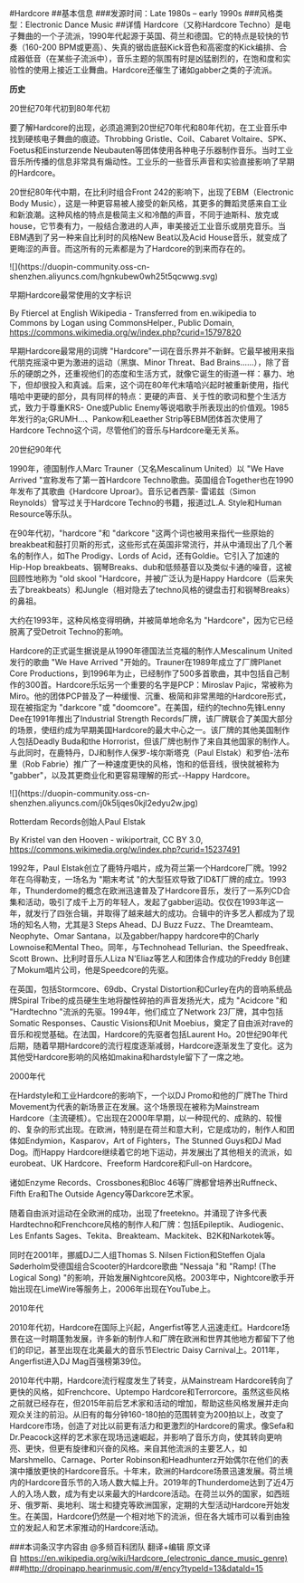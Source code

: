 #Hardcore
##基本信息
###发源时间：Late 1980s – early 1990s
###风格类型：Electronic Dance Music
##详情
Hardcore（又称Hardcore Techno）是电子舞曲的一个子流派，1990年代起源于英国、荷兰和德国。它的特点是较快的节奏（160-200
BPM或更高）、失真的锯齿底鼓Kick音色和高密度的Kick编排、合成器低音（在某些子流派中），音乐主题的氛围有时是凶猛剧烈的，在饱和度和实验性的使用上接近工业舞曲。Hardcore还催生了诸如gabber之类的子流派。



**历史**

20世纪70年代初到80年代初

要了解Hardcore的出现，必须追溯到20世纪70年代和80年代初，在工业音乐中找到硬核电子舞曲的痕迹。Throbbing
Gristle、Coil、Cabaret Voltaire、SPK、Foetus和Einsturzende
Neubauten等团体使用各种电子乐器制作音乐。当时工业音乐所传播的信息非常具有煽动性。工业乐的一些音乐声音和实验直接影响了早期的Hardcore。



20世纪80年代中期，在比利时组合Front 242的影响下，出现了EBM（Electronic Body
Music），这是一种更容易被人接受的新风格，其更多的舞蹈灵感来自工业和新浪潮。这种风格的特点是极简主义和冷酷的声音，不同于迪斯科、放克或house，它节奏有力，一般结合激进的人声，审美接近工业音乐或朋克音乐。当EBM遇到了另一种来自比利时的风格New
Beat以及Acid House音乐，就变成了更晦涩的声音。而这所有的元素都是为了Hardcore的到来而存在的。



![](https://duopin-community.oss-cn-
shenzhen.aliyuncs.com/hgnkubew0wh25t5qcwwg.svg)

早期Hardcore最常使用的文字标识

By Ftiercel at English Wikipedia - Transferred from en.wikipedia to Commons by
Logan using CommonsHelper., Public Domain,
https://commons.wikimedia.org/w/index.php?curid=15797820



早期Hardcore最常用的词牌 "Hardcore"一词在音乐界并不新鲜。它最早被用来指代朋克摇滚中更为激进的运动（黑旗、Minor Threat、Bad
Brains......），除了音乐的硬朗之外，还重视他们的态度和生活方式，就像它诞生的街道一样：暴力、地下，但却很投入和真诚。后来，这个词在80年代末嘻哈兴起时被重新使用，指代嘻哈中更硬的部分，具有同样的特点：更硬的声音、关于性的歌词和整个生活方式，致力于尊重KRS-
One或Public Enemy等说唱歌手所表现出的价值观。1985年发行的a;GRUMH...、Pankow和Leaether
Strip等EBM团体首次使用了Hardcore Techno这个词，尽管他们的音乐与Hardcore毫无关系。



20世纪90年代

1990年，德国制作人Marc Trauner（又名Mescalinum United）以 "We Have Arrived
"宣称发布了第一首Hardcore Techno歌曲。英国组合Together也在1990年发布了其歌曲《Hardcore Uproar》。音乐记者西蒙-
雷诺兹（Simon Reynolds）曾写过关于Hardcore Techno的书籍，报道过L.A. Style和Human Resource等乐队。



在90年代初，"hardcore "和 "darkcore
"这两个词也被用来指代一些原始的breakbeat和鼓打贝斯的形式，这些形式在英国非常流行，并从中涌现出了几个著名的制作人，如The
Prodigy、Lords of Acid，还有Goldie。它引入了加速的Hip-Hop
breakbeats、钢琴Breaks、dub和低频基音以及类似卡通的噪音，这被回顾性地称为 "old skool
"Hardcore，并被广泛认为是Happy
Hardcore（后来失去了breakbeats）和Jungle（相对隐去了techno风格的键盘击打和钢琴Breaks）的鼻祖。



大约在1993年，这种风格变得明确，并被简单地命名为 "Hardcore"，因为它已经脱离了受Detroit Techno的影响。



Hardcore的正式诞生据说是从1990年德国法兰克福的制作人Mescalinum United发行的歌曲 "We Have Arrived
"开始的。Trauner在1989年成立了厂牌Planet Core
Productions，到1996年为止，已经制作了500多首歌曲，其中包括自己制作的300首。Hardcore乐坛另一个重要的名字是PCP：Miroslav
Pajic，常被称为Miro。他的团体PCP普及了一种缓慢、沉重、极简和非常黑暗的Hardcore形式，现在被指定为 "darkcore "或
"doomcore"。在美国，纽约的techno先锋Lenny Dee在1991年推出了Industrial Strength
Records厂牌，该厂牌联合了美国大部分的场景，使纽约成为早期美国Hardcore的最大中心之一。该厂牌的其他美国制作人包括Deadly Buda和the
Horrorist，但该厂牌也制作了来自其他国家的制作人。与此同时，在鹿特丹，DJ和制作人保罗-埃尔斯塔克（Paul Elstak）和罗伯-法布里（Rob
Fabrie）推广了一种速度更快的风格，饱和的低音线，很快就被称为 "gabber"，以及其更商业化和更容易理解的形式--Happy Hardcore。



![](https://duopin-community.oss-cn-
shenzhen.aliyuncs.com/j0k5ljqes0kjl2edyu2w.jpg)

Rotterdam Records创始人Paul Elstak

By Kristel van den Hooven - wikiportrait, CC BY 3.0,
https://commons.wikimedia.org/w/index.php?curid=15237491



1992年，Paul Elstak创立了鹿特丹唱片，成为荷兰第一个Hardcore厂牌。1992年在乌得勒支，一场名为 "期末考试
"的大型狂欢导致了ID&T厂牌的成立。1993年，Thunderdome的概念在欧洲迅速普及了Hardcore音乐，发行了一系列CD合集和活动，吸引了成千上万的年轻人，发起了gabber运动。仅仅在1993年这一年，就发行了四张合辑，并取得了越来越大的成功。合辑中的许多艺人都成为了现场的知名人物，尤其是3
Steps Ahead、DJ Buzz Fuzz、The Dreamteam、Neophyte、Omar Santana，以及gabber/happy
hardcore中的Charly Lownoise和Mental Theo。同年，与Technohead Tellurian、the
Speedfreak、Scott Brown、比利时音乐人Liza N'Eliaz等艺人和团体合作成功的Freddy
B创建了Mokum唱片公司，他是Speedcore的先驱。



在英国，包括Stormcore、69db、Crystal Distortion和Curley在内的音响系统品牌Spiral
Tribe的成员硬生生地将酸性碎拍的声音发扬光大，成为 "Acidcore "和 "Hardtechno "流派的先驱。1994年，他们成立了Network
23厂牌，其中包括Somatic Responses、Caustic Visions和Unit
Moebius，奠定了自由派对rave的音乐和视觉基础。在法国，Hardcore的先驱者包括Laurent
Ho。20世纪90年代后期，随着早期Hardcore的流行程度逐渐减弱，Hardcore逐渐发生了变化。这为其他受Hardcore影响的风格如makina和hardstyle留下了一席之地。



2000年代

在Hardstyle和工业Hardcore的影响下，一个以DJ Promo和他的厂牌The Third
Movement为代表的新场景正在发展。这个场景现在被称为Mainstream
Hardcore（主流硬核）。它出现在2000年早期，以一种现代的、成熟的、较慢的、复杂的形式出现。在欧洲，特别是在荷兰和意大利，它是成功的，制作人和团体如Endymion，Kasparov，Art
of Fighters，The Stunned Guys和DJ Mad Dog。而Happy
Hardcore继续着它的地下运动，并发展出了其他相关的流派，如eurobeat、UK Hardcore、Freeform Hardcore和Full-on
Hardcore。



诸如Enzyme Records、Crossbones和Bloc 46等厂牌都曾培养出Ruffneck、Fifth Era和The Outside
Agency等Darkcore艺术家。



随着自由派对运动在全欧洲的成功，出现了freetekno。并涌现了许多代表Hardtechno和Frenchcore风格的制作人和厂牌：包括Epileptik、Audiogenic、Les
Enfants Sages、Tekita、Breakteam、Mackitek、B2K和Narkotek等。



同时在2001年，挪威DJ二人组Thomas S. Nilsen Fiction和Steffen Ojala
Søderholm受德国组合Scooter的Hardcore歌曲 "Nessaja "和 "Ramp! (The Logical Song)
"的影响，开始发展Nightcore风格。2003年中，Nightcore歌手开始出现在LimeWire等服务上，2006年出现在YouTube上。



2010年代

2010年代初，Hardcore在国际上兴起，Angerfist等艺人迅速走红。Hardcore场景在这一时期蓬勃发展，许多新的制作人和厂牌在欧洲和世界其他地方都留下了他们的印记，甚至出现在北美最大的音乐节Electric
Daisy Carnival上。2011年，Angerfist进入DJ Mag百强榜第39位。



2010年代中期，Hardcore流行程度发生了转变，从Mainstream Hardcore转向了更快的风格，如Frenchcore、Uptempo
Hardcore和Terrorcore。虽然这些风格之前就已经存在，但2015年前后艺术家和活动的增加，帮助这些风格发展并走向观众关注的前沿。从旧有的每分钟160-180拍的范围转变为200拍以上，改变了Hardcore市场，创造了对比以前更有活力和更激烈的Hardcore的需求。像Sefa和Dr.Peacock这样的艺术家在现场迅速崛起，并影响了音乐方向，使其转向更响亮、更快，但更有旋律和兴奋的风格。来自其他流派的主要艺人，如Marshmello、Carnage、Porter
Robinson和Headhunterz开始偶尔在他们的表演中播放更快的Hardcore音乐。十年末，欧洲的Hardcore场景迅速发展。荷兰境内的Hardcore音乐节的入场人数大幅上升。2019年的Thunderdome达到了近4万人的入场人数，成为有史以来最大的Hardcore活动。在荷兰以外的国家，如西班牙、俄罗斯、奥地利、瑞士和捷克等欧洲国家，定期的大型活动Hardcore开始发生。在美国，Hardcore仍然是一个相对地下的流派，但在各大城市可以看到由独立的发起人和艺术家推动的Hardcore活动。

###本词条汉字内容由 @多频百科团队 翻译+编辑
原文译自 https://en.wikipedia.org/wiki/Hardcore_(electronic_dance_music_genre)
###http://dropinapp.hearinmusic.com/#/ency?typeId=13&dataId=15
